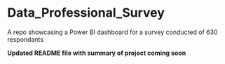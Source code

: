 # Data_Professional_Survey
A repo showcasing a Power BI dashboard for a survey conducted of 630 respondants

**Updated README file with summary of project coming soon**
